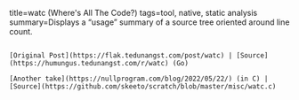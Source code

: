 title=watc (Where's All The Code?)
tags=tool, native, static analysis
summary=Displays a “usage” summary of a source tree oriented around line count.
~~~~~~

[Original Post](https://flak.tedunangst.com/post/watc) | [Source](https://humungus.tedunangst.com/r/watc) (Go)

[Another take](https://nullprogram.com/blog/2022/05/22/) (in C) | [Source](https://github.com/skeeto/scratch/blob/master/misc/watc.c)

